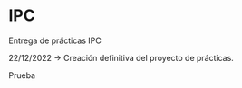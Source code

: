 # IPC
 Entrega de prácticas IPC

 22/12/2022 -> Creación definitiva del proyecto de prácticas.
 
 Prueba
